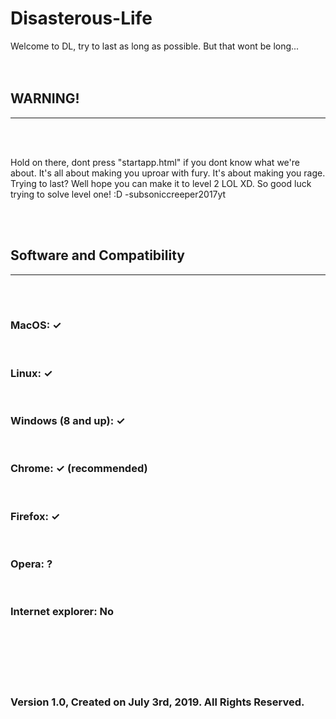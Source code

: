 # Disasterous-Life
Welcome to DL, try to last as long as possible. But that wont be long...
<br>
<br>
<br>
<h2>WARNING!</h2>
<hr size= "2" noshade>
<br>
<br>
<p> Hold on there, dont press "startapp.html" if you dont know what we're about. It's all about making you uproar with fury. It's about
making you rage. Trying to last? Well hope you can make it to level 2 LOL XD. So good luck trying to solve level one! :D
-subsoniccreeper2017yt</p>
<br>
<br>
<h2>Software and Compatibility</h2>
<hr size= "2" noshade>
<br>
<br>
<h3>MacOS: ✓</h3>
<br>
<h3>Linux: ✓</h3>
<br>
<h3>Windows (8 and up): ✓</h3
<br>
<br>
<h3>Chrome: ✓ (recommended)</h3>
<br>
<h3>Firefox: ✓</h3>
<br>
<h3>Opera: ?</h3>
<br>
<h3>Internet explorer: No</h3>
<br>
<br>
<br>
<br>
<br>
<h3>Version 1.0, Created on July 3rd, 2019.
All Rights Reserved.</h3>
